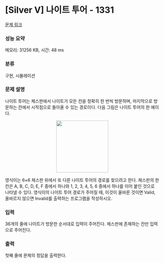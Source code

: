 # [Silver V] 나이트 투어 - 1331 

[문제 링크](https://www.acmicpc.net/problem/1331) 

### 성능 요약

메모리: 31256 KB, 시간: 48 ms

### 분류

구현, 시뮬레이션

### 문제 설명

<p>나이트 투어는 체스판에서 나이트가 모든 칸을 정확히 한 번씩 방문하며, 마지막으로 방문하는 칸에서 시작점으로 돌아올 수 있는 경로이다. 다음 그림은 나이트 투어의 한 예이다.</p>

<p style="text-align: center;"><img alt="" src="https://www.acmicpc.net/upload/201004/chee.JPG" style="height:170px; width:170px"></p>

<p>영식이는 6×6 체스판 위에서 또 다른 나이트 투어의 경로를 찾으려고 한다. 체스판의 한 칸은 A, B, C, D, E, F 중에서 하나와 1, 2, 3, 4, 5, 6 중에서 하나를 이어 붙인 것으로 나타낼 수 있다. 영식이의 나이트 투어 경로가 주어질 때, 이것이 올바른 것이면 Valid, 올바르지 않으면 Invalid를 출력하는 프로그램을 작성하시오.</p>

### 입력 

 <p>36개의 줄에 나이트가 방문한 순서대로 입력이 주어진다. 체스판에 존재하는 칸만 입력으로 주어진다.</p>

### 출력 

 <p>첫째 줄에 문제의 정답을 출력한다.</p>

